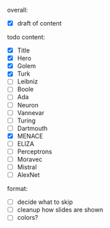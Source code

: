 overall:
- [x] draft of content

todo content:
- [x] Title
- [x] Hero
- [x] Golem
- [x] Turk
- [ ] Leibniz
- [ ] Boole
- [ ] Ada
- [ ] Neuron
- [ ] Vannevar
- [ ] Turing
- [ ] Dartmouth
- [x] MENACE
- [ ] ELIZA
- [ ] Perceptrons
- [ ] Moravec
- [ ] Mistral
- [ ] AlexNet

format:
- [ ] decide what to skip
- [ ] cleanup how slides are shown
- [ ] colors?
